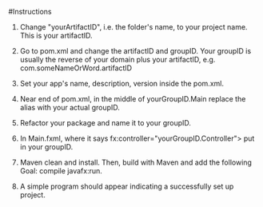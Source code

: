 #Instructions
1. Change "yourArtifactID", i.e. the folder's name, to your project name. This is your artifactID.

2. Go to pom.xml and change the artifactID and groupID. 
   Your groupID is usually the reverse of your domain plus your artifactID, e.g. com.someNameOrWord.artifactID
   
3. Set your app's name, description, version inside the pom.xml.

4. Near end of pom.xml, in the middle of <mainClass>yourGroupID.Main</mainClass> replace the alias with your actual groupID.

5. Refactor your package and name it to your groupID.

6. In Main.fxml, where it says fx:controller="yourGroupID.Controller"> put in your groupID.

7. Maven clean and install. Then, build with Maven and add the following Goal: compile javafx:run.

8. A simple program should appear indicating a successfully set up project. 

